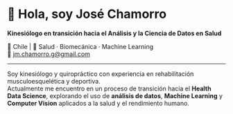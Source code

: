 # 👋 Hola, soy José Chamorro  

**Kinesiólogo en transición hacia el Análisis y la Ciencia de Datos en Salud**  

📍 Chile | 💼 Salud · Biomecánica · Machine Learning  
📧 jm.chamorro.g@gmail.com  

---

Soy kinesiólogo y quiropráctico con experiencia en rehabilitación musculoesquelética y deportiva.  
Actualmente me encuentro en un proceso de transición hacia el **Health Data Science**, explorando el uso de **análisis de datos**, **Machine Learning** y **Computer Vision** aplicados a la salud y el rendimiento humano. 
